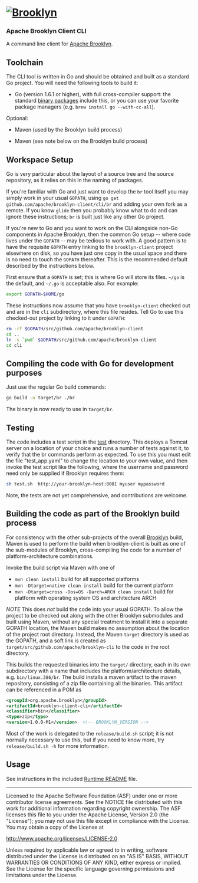 
# [![**Brooklyn**](https://brooklyn.apache.org/style/img/apache-brooklyn-logo-244px-wide.png)](http://brooklyn.apache.org/)

### Apache Brooklyn Client CLI

A command line client for [Apache Brooklyn](https://brooklyn.apache.org).

## Toolchain

The CLI tool is written in Go and should be obtained and built as a standard Go project. 
You will need the following tools to build it:

- Go (version 1.6.1 or higher), with full cross-compiler support: 
the standard [binary packages](https://golang.org/dl) include this,
or you can use your favorite package managers (e.g. `brew install go --with-cc-all`).

Optional:
- Maven (used by the Brooklyn build process)

- Maven (see note below on the Brooklyn build process)


## Workspace Setup

Go is very particular about the layout of a source tree and the source repository, 
as it relies on this in the naming of packages.  

If you're familiar with Go and just want to develop the `br` tool itself you may simply work in your usual `GOPATH`, 
using `go get github.com/apache/brooklyn-client/cli/br` and adding your own fork as a remote. 
If you know `glide` then you probably know what to do and can ignore these instructions;
`br` is built just like any other Go project. 

If you're new to Go and you want to work on the CLI alongside non-Go components in Apache Brooklyn,
then the common Go setup -- where code lives under the `GOPATH` -- may be tedious to work with.
A good pattern is to have the requisite `GOPATH` entry linking to the `brooklyn-client` project
elsewhere on disk, so you have just one copy in the usual space and there is no need to touch the `GOPATH` thereafter.
This is the recommended default described by the instructions below.

First ensure that a `GOPATH` is set; this is where Go will store its files. 
`~/go` is the default, and `~/.go` is acceptable also. For example:

```bash
export GOPATH=$HOME/go
```

These instructions now assume that you have `brooklyn-client` checked out and are
in the `cli` subdirectory, where this file resides. 
Tell Go to use this checked-out project by linking to it under `GOPATH`:

```bash
rm -rf $GOPATH/src/github.com/apache/brooklyn-client
cd ..
ln -s `pwd` $GOPATH/src/github.com/apache/brooklyn-client
cd cli
```


## Compiling the code with Go for development purposes

Just use the regular Go build commands:

```bash
go build -o target/br ./br
```

The binary is now ready to use in `target/br`. 


## Testing 

The code includes a test script in the [test](test) directory. This deploys a Tomcat server on a location of your choice
and runs a number of tests against it, to verify that the br commands perform as expected.  To use this you must edit
the file "test_app.yaml" to change the location to your own value, and then invoke the test script like the following,
where the username and password need only be supplied if Brooklyn requires them:

```bash
sh test.sh  http://your-brooklyn-host:8081 myuser mypassword
```

Note, the tests are not yet comprehensive, and contributions are welcome.


## Building the code as part of the Brooklyn build process

For consistency with the other sub-projects of the overall [Brooklyn](https://github.com/apache/brooklyn) build, Maven
is used to perform the build when brooklyn-client is built as one of the sub-modules of Brooklyn, cross-compiling the code for a number of platform-architecture combinations.

Invoke the build script via Maven with one of 

  - ```mvn clean install```                                     build for all supported platforms
  - ```mvn -Dtarget=native clean install```                     build for the current platform
  - ```mvn -Dtarget=cross -Dos=OS -Darch=ARCH clean install```  build for platform with operating system OS and architecture ARCH

*NOTE* This does *not* build the code into your usual GOPATH. To allow the project to be checked out along with the 
other Brooklyn submodules and built using Maven, without any special treatment to install it into a separate GOPATH
location, the Maven build makes no assumption about the location of the project root directory. Instead, the Maven
`target` directory is used as the GOPATH, and a soft link is created as `target/src/github.com/apache/brooklyn-cli` to 
the code in the root directory. 

This builds the requested binaries into the `target/` directory, each in its own subdirectory with a name that includes 
the platform/architecture details, e.g. `bin/linux.386/br`.  The build installs a maven artifact to the maven repository,
consisting of a zip file containing all the binaries.  This artifact can be referenced in a POM as

```xml
<groupId>org.apache.brooklyn</groupId>
<artifactId>brooklyn-client-cli</artifactId>
<classifier>bin</classifier>
<type>zip</type>
<version>1.0.0-M1</version>  <!-- BROOKLYN_VERSION -->
```

Most of the work is delegated to the `release/build.sh` script;
it is not normally necessary to use this, but if you need to know more,
try `release/build.sh -h` for more information.


## Usage

See instructions in the included [Runtime README](release/files/README) file.


----
Licensed to the Apache Software Foundation (ASF) under one 
or more contributor license agreements.  See the NOTICE file
distributed with this work for additional information
regarding copyright ownership.  The ASF licenses this file
to you under the Apache License, Version 2.0 (the
"License"); you may not use this file except in compliance
with the License.  You may obtain a copy of the License at

 http://www.apache.org/licenses/LICENSE-2.0

Unless required by applicable law or agreed to in writing,
software distributed under the License is distributed on an
"AS IS" BASIS, WITHOUT WARRANTIES OR CONDITIONS OF ANY 
KIND, either express or implied.  See the License for the 
specific language governing permissions and limitations
under the License.
